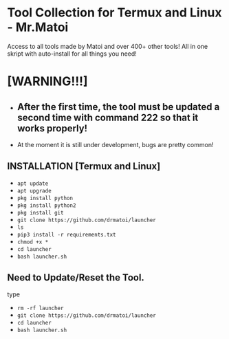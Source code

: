 # Tool Collection for Termux and Linux  - Mr.Matoi
Access to all tools made by Matoi and over 400+ other tools!
All in one skript with auto-install for all things you need!
<br>
# [WARNING!!!] 
* ## After the first time, the tool must be updated a second time with command 222 so that it works properly!
 * At the moment it is still under development, bugs are pretty common!
## INSTALLATION [Termux and Linux]

* `apt update`
* `apt upgrade`
* `pkg install python`
* `pkg install python2`
* `pkg install git`
* `git clone https://github.com/drmatoi/launcher`
* `ls`
* `pip3 install -r requirements.txt`
* `chmod +x *`
* `cd launcher`
* `bash launcher.sh`

## Need to Update/Reset the Tool.
type
* `rm -rf launcher`
* `git clone https://github.com/drmatoi/launcher`
* `cd launcher`
* `bash launcher.sh`

